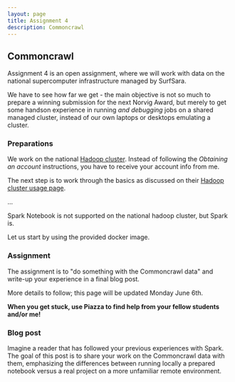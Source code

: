 ```yaml
---
layout: page
title: Assignment 4 
description: Commoncrawl
---
```


## Commoncrawl

Assignment 4 is an open assignment, where we will work with data on the national supercomputer infrastructure managed by SurfSara.

We have to see how far we get - the main objective is not so much to prepare a winning submission for the next Norvig Award, but 
merely to get some handson experience in running _and debugging_ jobs on a shared managed cluster, instead of our own laptops or
desktops emulating a cluster.

### Preparations

We work on the national [Hadoop cluster](https://userinfo.surfsara.nl/systems/hadoop/description).
Instead of following the _Obtaining an account_ instructions, you have to receive your account info from me.

The next step is to work through the basics as discussed on their
[Hadoop cluster usage page](https://userinfo.surfsara.nl/systems/hadoop/usage).

...

Spark Notebook is not supported on the national hadoop cluster, but Spark is.

Let us start by using the provided docker image.



### Assignment

The assignment is to "do something with the Commoncrawl data" and write-up your experience in
a final blog post.

More details to follow; this page will be updated Monday June 6th.


**When you get stuck, use Piazza to find help from your fellow students and/or me!**

### Blog post 

Imagine a reader that has followed your previous experiences with Spark.
The goal of this post is to share your work on the Commoncrawl data with them,
emphasizing the differences between running locally a prepared notebook versus
a real project on a more unfamiliar remote environment.
